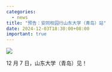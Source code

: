 ```yaml
---
categories:
  - news
title: "预告：安同校园行山东大学（青岛）站"
date: 2024-12-03T18:30:00+08:00
important: true
---
```

![](/assets/news/aosc-sdu.png)

12 月 7 日，山东大学（青岛）见！
